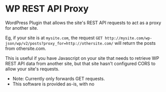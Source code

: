 # WP REST API Proxy

WordPress Plugin that allows the site's REST API requests to act as a proxy for another site.

Eg, if your site is at `mysite.com`, the request `GET http://mysite.com/wp-json/wp/v2/posts?proxy_for=http://othersite.com/` will return the posts from othersite.com.

This is useful if you have Javascript on your site that needs to retrieve WP REST API data from another site, but that site hasn't configured CORS to allow your site's requests.

* Note: Currently only forwards GET requests.
* This software is provided as-is, with no 
